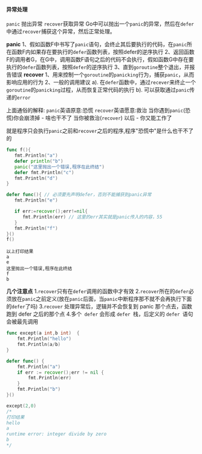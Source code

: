 #### 异常处理

`panic` 抛出异常 `recover`获取异常
Go中可以抛出一个`panic`的异常，然后在`defer`中通过`recover`捕获这个异常，然后正常处理。

**panic**
   1、假如函数F中书写了`panic`语句，会终止其后要执行的代码，在`panic`所在函数F内如果存在要执行的`defer`函数列表，按照defer的逆序执行
   2、返回函数F的调用者G，在G中，调用函数F语句之后的代码不会执行，假如函数G中存在要执行的`defer`函数列表，按照`defer`的逆序执行
   3、直到`goroutine`整个退出，并报告错误
**recover**
1、用来控制一个`goroutine`的`panicking`行为，捕获`panic`，从而影响应用的行为
   2、一般的调用建议
       a). 在`defer`函数中，通过`recever`来终止一个`goroutine`的`panicking`过程，从而恢复正常代码的执行
       b). 可以获取通过`panic`传递的`error`

上面通俗的解释:
`panic`英语原意:恐慌 `recover`英语愿意:救治
当你遇到`panic`(恐慌)你会崩溃掉 - 啥也干不了
当你被救治(`recover`) 以后 - 你又能工作了

就是程序只会执行`panic`之前和`recover`之后的程序,程序"恐慌中"是什么也干不了的

```go
func f(){
   fmt.Println("a")
   defer println("b")
   panic("这里抛出一个错误,程序在此终结")
   defer fmt.Println("c")
   fmt.Println("d")
}
```

```go
defer func(){ // 必须要先声明defer，否则不能捕获到panic异常
   fmt.Println("e")

   if err:=recover();err!=nil{
      fmt.Println(err) // 这里的err其实就是panic传入的内容，55
   }
   fmt.Println("f")
}()
f()
```

```
以上打印结果
a
e
这里抛出一个错误,程序在此终结
f
b
```

**几个注意点**
1.`recover`只有在`defer`调用的函数中才有效
2.`recover`所在的`defer`必须放在`panic`之前定义(放在`panic`后面，当`panic`中断程序那不就不会再执行下面的`defer`了吗)
3.`recover` 处理异常后，逻辑并不会恢复到 panic 那个点去，函数跑到 defer 之后的那个点
4.多个` defer` 会形成 `defer `栈，后定义的 `defer `语句会被最先调用

```go
func except(a int,b int)  {
	fmt.Println("hello")
	fmt.Println(a/b)
}

defer func() {
	fmt.Println("a")
    if err := recover();err != nil {
    	fmt.Println(err)
    }
    fmt.Println("b")
}()

except(2,0)
/*
打印结果
hello
a
runtime error: integer divide by zero
b
*/
```